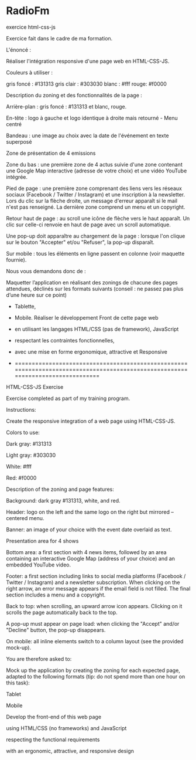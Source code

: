 # RadioFm
exercice html-css-js

Exercice fait dans le cadre de ma formation.

L'énoncé :

Réaliser l'intégration responsive d'une page web en HTML-CSS-JS.

Couleurs à utiliser :

gris foncé : #131313
gris clair : #303030
blanc : #fff
rouge: #f0000

Description du zoning et des fonctionnalités de la page :

Arrière-plan : gris foncé : #131313 et blanc, rouge.

En-tête : logo à gauche et logo identique à droite mais retourné - Menu centré

Bandeau : une image au choix avec la date de l'événement en texte superposé

Zone de présentation de 4 emissions

Zone du bas : une première zone de 4 actus suivie d'une zone contenant une Google Map interactive (adresse de votre choix) et une vidéo YouTube intégrée.

Pied de page : une première zone comprenant des liens vers les réseaux sociaux (Facebook / Twitter / Instagram) et une inscription à la newsletter. Lors du clic sur la flèche droite, un message d'erreur apparaît si le mail n'est pas renseigné. La dernière zone comprend un menu et un copyright.

Retour haut de page : au scroll une icône de flèche vers le haut apparaît. Un clic sur celle-ci renvoie en haut de page avec un scroll automatique.

Une pop-up doit apparaître au chargement de la page : lorsque l'on clique sur le bouton "Accepter" et/ou "Refuser", la pop-up disparaît.

Sur mobile : tous les éléments en ligne passent en colonne (voir maquette fournie).

Nous vous demandons donc de :

Maquetter l’application en réalisant des zonings de chacune des pages attendues, déclinés sur les formats suivants (conseil : ne passez pas plus d’une heure sur ce point)
- Tablette,
- Mobile.
Réaliser le développement Front de cette page web
- en utilisant les langages HTML/CSS (pas de framework), JavaScript
- respectant les contraintes fonctionnelles,
- avec une mise en forme ergonomique, attractive et Responsive

- ===============================================================================================================================

HTML-CSS-JS Exercise

Exercise completed as part of my training program.

Instructions:

Create the responsive integration of a web page using HTML-CSS-JS.

Colors to use:

Dark gray: #131313

Light gray: #303030

White: #fff

Red: #f0000

Description of the zoning and page features:

Background: dark gray #131313, white, and red.

Header: logo on the left and the same logo on the right but mirrored – centered menu.

Banner: an image of your choice with the event date overlaid as text.

Presentation area for 4 shows

Bottom area: a first section with 4 news items, followed by an area containing an interactive Google Map (address of your choice) and an embedded YouTube video.

Footer: a first section including links to social media platforms (Facebook / Twitter / Instagram) and a newsletter subscription. When clicking on the right arrow, an error message appears if the email field is not filled. The final section includes a menu and a copyright.

Back to top: when scrolling, an upward arrow icon appears. Clicking on it scrolls the page automatically back to the top.

A pop-up must appear on page load: when clicking the "Accept" and/or "Decline" button, the pop-up disappears.

On mobile: all inline elements switch to a column layout (see the provided mock-up).

You are therefore asked to:

Mock up the application by creating the zoning for each expected page, adapted to the following formats (tip: do not spend more than one hour on this task):

Tablet

Mobile

Develop the front-end of this web page

using HTML/CSS (no frameworks) and JavaScript

respecting the functional requirements

with an ergonomic, attractive, and responsive design
